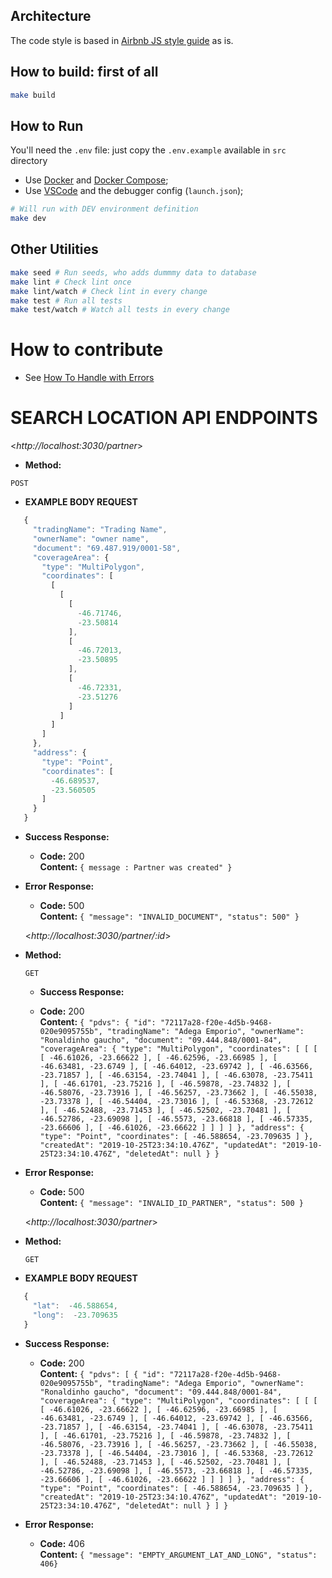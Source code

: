 ## Architecture

The code style is based in [Airbnb JS style guide](https://github.com/airbnb/javascript) as is.

## How to build: first of all
```bash
make build
```

## How to Run

You'll need the `.env` file: just copy the `.env.example` available in `src` directory

- Use [Docker](https://www.docker.com/) and [Docker Compose](https://docs.docker.com/compose/);
- Use [VSCode](https://code.visualstudio.com/) and the debugger config (`launch.json`);

```bash
# Will run with DEV environment definition
make dev
```

## Other Utilities
```bash
make seed # Run seeds, who adds dummmy data to database
make lint # Check lint once
make lint/watch # Check lint in every change
make test # Run all tests
make test/watch # Watch all tests in every change
```
# How to contribute
- See [How To Handle with Errors](src/lib/commom/error_handler)

# SEARCH LOCATION API ENDPOINTS

  <_http://localhost:3030/partner_>

  * **Method:**

   `POST`

  * **EXAMPLE BODY REQUEST**

 ```javascript
    {
      "tradingName": "Trading Name",
      "ownerName": "owner name",
      "document": "69.487.919/0001-58",
      "coverageArea": {
        "type": "MultiPolygon",
        "coordinates": [
          [
            [
              [
                -46.71746,
                -23.50814
              ],
              [
                -46.72013,
                -23.50895
              ],
              [
                -46.72331,
                -23.51276
              ]
            ]
          ]
        ]
      },
      "address": {
        "type": "Point",
        "coordinates": [
          -46.689537,
          -23.560505
        ]
      }
    }
```
* **Success Response:**

  * **Code:** 200 <br />
    **Content:** `{ message : Partner was created" }`
 
* **Error Response:**

  * **Code:** 500 <br />
    **Content:** `{
    "message": "INVALID_DOCUMENT",
    "status": 500"
}`

  <_http://localhost:3030/partner/:id_>


* **Method:**

   `GET`

   

   * **Success Response:**

  * **Code:** 200 <br />
    **Content:** `{
    "pdvs": {
        "id": "72117a28-f20e-4d5b-9468-020e9095755b",
        "tradingName": "Adega Emporio",
        "ownerName": "Ronaldinho gaucho",
        "document": "09.444.848/0001-84",
        "coverageArea": {
            "type": "MultiPolygon",
            "coordinates": [
                [
                    [
                        [
                            -46.61026,
                            -23.66622
                        ],
                        [
                            -46.62596,
                            -23.66985
                        ],
                        [
                            -46.63481,
                            -23.6749
                        ],
                        [
                            -46.64012,
                            -23.69742
                        ],
                        [
                            -46.63566,
                            -23.71857
                        ],
                        [
                            -46.63154,
                            -23.74041
                        ],
                        [
                            -46.63078,
                            -23.75411
                        ],
                        [
                            -46.61701,
                            -23.75216
                        ],
                        [
                            -46.59878,
                            -23.74832
                        ],
                        [
                            -46.58076,
                            -23.73916
                        ],
                        [
                            -46.56257,
                            -23.73662
                        ],
                        [
                            -46.55038,
                            -23.73378
                        ],
                        [
                            -46.54404,
                            -23.73016
                        ],
                        [
                            -46.53368,
                            -23.72612
                        ],
                        [
                            -46.52488,
                            -23.71453
                        ],
                        [
                            -46.52502,
                            -23.70481
                        ],
                        [
                            -46.52786,
                            -23.69098
                        ],
                        [
                            -46.5573,
                            -23.66818
                        ],
                        [
                            -46.57335,
                            -23.66606
                        ],
                        [
                            -46.61026,
                            -23.66622
                        ]
                    ]
                ]
            ]
        },
        "address": {
            "type": "Point",
            "coordinates": [
                -46.588654,
                -23.709635
            ]
        },
        "createdAt": "2019-10-25T23:34:10.476Z",
        "updatedAt": "2019-10-25T23:34:10.476Z",
        "deletedAt": null
    }
}`
 
* **Error Response:**

  * **Code:** 500 <br />
    **Content:** `{
    "message": "INVALID_ID_PARTNER",
    "status": 500
}`


  <_http://localhost:3030/partner_>


* **Method:**

   `GET`

* **EXAMPLE BODY REQUEST**

 ```javascript
    {
      "lat":  -46.588654,
      "long":  -23.709635
    }
```   
* **Success Response:**

  * **Code:** 200 <br />
    **Content:** `{
    "pdvs": [
        {
            "id": "72117a28-f20e-4d5b-9468-020e9095755b",
            "tradingName": "Adega Emporio",
            "ownerName": "Ronaldinho gaucho",
            "document": "09.444.848/0001-84",
            "coverageArea": {
                "type": "MultiPolygon",
                "coordinates": [
                    [
                        [
                            [
                                -46.61026,
                                -23.66622
                            ],
                            [
                                -46.62596,
                                -23.66985
                            ],
                            [
                                -46.63481,
                                -23.6749
                            ],
                            [
                                -46.64012,
                                -23.69742
                            ],
                            [
                                -46.63566,
                                -23.71857
                            ],
                            [
                                -46.63154,
                                -23.74041
                            ],
                            [
                                -46.63078,
                                -23.75411
                            ],
                            [
                                -46.61701,
                                -23.75216
                            ],
                            [
                                -46.59878,
                                -23.74832
                            ],
                            [
                                -46.58076,
                                -23.73916
                            ],
                            [
                                -46.56257,
                                -23.73662
                            ],
                            [
                                -46.55038,
                                -23.73378
                            ],
                            [
                                -46.54404,
                                -23.73016
                            ],
                            [
                                -46.53368,
                                -23.72612
                            ],
                            [
                                -46.52488,
                                -23.71453
                            ],
                            [
                                -46.52502,
                                -23.70481
                            ],
                            [
                                -46.52786,
                                -23.69098
                            ],
                            [
                                -46.5573,
                                -23.66818
                            ],
                            [
                                -46.57335,
                                -23.66606
                            ],
                            [
                                -46.61026,
                                -23.66622
                            ]
                        ]
                    ]
                ]
            },
            "address": {
                "type": "Point",
                "coordinates": [
                    -46.588654,
                    -23.709635
                ]
            },
            "createdAt": "2019-10-25T23:34:10.476Z",
            "updatedAt": "2019-10-25T23:34:10.476Z",
            "deletedAt": null
        }
    ]
}`
 
* **Error Response:**

  * **Code:** 406 <br />
    **Content:** `{
    "message": "EMPTY_ARGUMENT_LAT_AND_LONG",
    "status": 406}`

